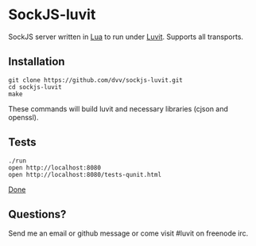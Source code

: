 # SockJS-luvit

SockJS server written in [Lua](http://www.lua.org) to run under [Luvit](https://github.com/creationix/luvit). Supports all transports.

## Installation

    git clone https://github.com/dvv/sockjs-luvit.git
    cd sockjs-luvit
    make

These commands will build luvit and necessary libraries (cjson and openssl).

## Tests

    ./run
    open http://localhost:8080
    open http://localhost:8080/tests-qunit.html

[Done](https://docs.google.com/document/d/1uJHFPdptMkZteXK7qxEPHfmKJIZTfu9vNV7Dg7WYUi8/edit?pli=1)

## Questions?

Send me an email or github message or come visit #luvit on freenode irc.
